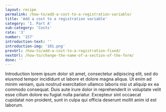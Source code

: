 ```yaml
---
layout: recipe
permalink: /how-to/add-a-cost-to-a-registration-variable/
title: 'Add a cost to a registration variable'
category: '1. Part A'
sub-category: 'Costs'
rate: '3'
number: '157'
introduction-text: ''
introduction-img: '101.png'
prevUrl: /how-to/add-a-cost-to-a-registration-fixed/
nextUrl: /how-to/change-the-name-of-a-section-of-the-form/
done: ''
---
```


Introduction lorem ipsum dolor sit amet, consectetur adipiscing elit, sed do eiusmod tempor incididunt ut labore et dolore magna aliqua. Ut enim ad minim veniam, quis nostrud exercitation ullamco laboris nisi ut aliquip ex ea commodo consequat. Duis aute irure dolor in reprehenderit in voluptate velit esse cillum dolore eu fugiat nulla pariatur. Excepteur sint occaecat cupidatat non proident, sunt in culpa qui officia deserunt mollit anim id est laborum.

